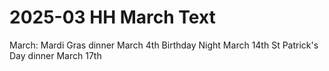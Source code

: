 # 2025-03 HH March Text

March:
Mardi Gras dinner March 4th
Birthday Night March 14th
St Patrick's Day dinner March 17th
